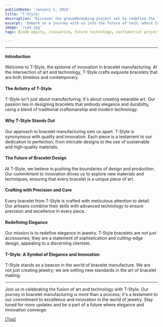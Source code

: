 ```yaml
---
publishDate: 'January 1, 2024'
title: 'T-Style: '
description: 'Discover the groundbreaking project set to redefine the technological landscape.'
excerpt: 'Embark on a journey with us into the future of tech, where Code Equity is reshaping how we think about technology and innovation.'
image: '/cp4.jpg' 
tags: [code equity, innovation, future technology, confidential project]

---
```

---

#### Introduction
Welcome to T-Style, the epitome of innovation in bracelet manufacturing. At the intersection of art and technology, T-Style crafts exquisite bracelets that are both timeless and contemporary.

#### The Artistry of T-Style
T-Style isn't just about manufacturing; it's about creating wearable art. Our passion lies in designing bracelets that embody elegance and durability, using a blend of traditional craftsmanship and modern technology.

#### Why T-Style Stands Out
Our approach to bracelet manufacturing sets us apart. T-Style is synonymous with quality and innovation. Each piece is a testament to our dedication to perfection, from intricate designs to the use of sustainable and high-quality materials.

#### The Future of Bracelet Design
At T-Style, we believe in pushing the boundaries of design and production. Our commitment to innovation drives us to explore new materials and techniques, ensuring that every bracelet is a unique piece of art.

#### Crafting with Precision and Care
Every bracelet from T-Style is crafted with meticulous attention to detail. Our artisans combine their skills with advanced technology to ensure precision and excellence in every piece.

#### Redefining Elegance
Our mission is to redefine elegance in jewelry. T-Style bracelets are not just accessories; they are a statement of sophistication and cutting-edge design, appealing to a discerning clientele.

#### T-Style: A Symbol of Elegance and Innovation
T-Style stands as a beacon in the world of bracelet manufacture. We are not just creating jewelry; we are setting new standards in the art of bracelet making.

---

Join us in celebrating the fusion of art and technology with T-Style. Our journey in bracelet manufacturing is more than a process; it's a testament to our commitment to excellence and innovation in the world of jewelry. Stay tuned for more updates and be a part of a future where elegance and innovation converge.

[[Top]](#top)

